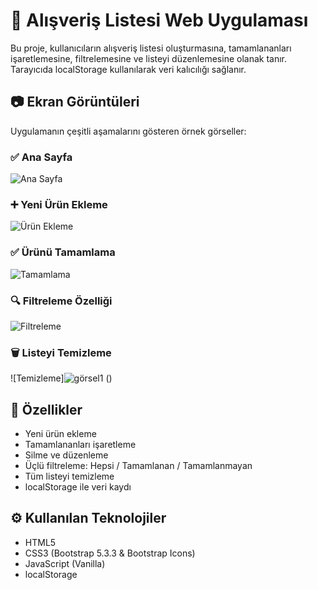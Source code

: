 # 🛒 Alışveriş Listesi Web Uygulaması

Bu proje, kullanıcıların alışveriş listesi oluşturmasına, tamamlananları işaretlemesine, filtrelemesine ve listeyi düzenlemesine olanak tanır. Tarayıcıda localStorage kullanılarak veri kalıcılığı sağlanır.

## 📷 Ekran Görüntüleri

Uygulamanın çeşitli aşamalarını gösteren örnek görseller:

### ✅ Ana Sayfa
![Ana Sayfa](![görsel2](https://github.com/user-attachments/assets/4f96623d-0404-446b-8064-a9c077325363)
)

### ➕ Yeni Ürün Ekleme
![Ürün Ekleme](![görsel5](https://github.com/user-attachments/assets/6ddb22a7-c79c-44de-bba6-fe126076a627)
)

### ✅ Ürünü Tamamlama
![Tamamlama](![görsel3](https://github.com/user-attachments/assets/28c93a26-9218-47e9-9eb2-ab9b81635319)
)

### 🔍 Filtreleme Özelliği
![Filtreleme](![görsel4](https://github.com/user-attachments/assets/171b4138-6248-4bce-8d57-6fea2d186f54)
)

### 🗑️ Listeyi Temizleme
![Temizleme]![görsel1](https://github.com/user-attachments/assets/e1ad2f18-1f70-4238-b6ea-d14b55099d51)
()

## 🚀 Özellikler

- Yeni ürün ekleme
- Tamamlananları işaretleme
- Silme ve düzenleme
- Üçlü filtreleme: Hepsi / Tamamlanan / Tamamlanmayan
- Tüm listeyi temizleme
- localStorage ile veri kaydı

## ⚙️ Kullanılan Teknolojiler

- HTML5
- CSS3 (Bootstrap 5.3.3 & Bootstrap Icons)
- JavaScript (Vanilla)
- localStorage
